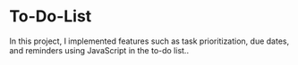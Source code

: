 # To-Do-List
In this project, I implemented features such as task prioritization, due dates, and reminders using JavaScript in the to-do list.. 
